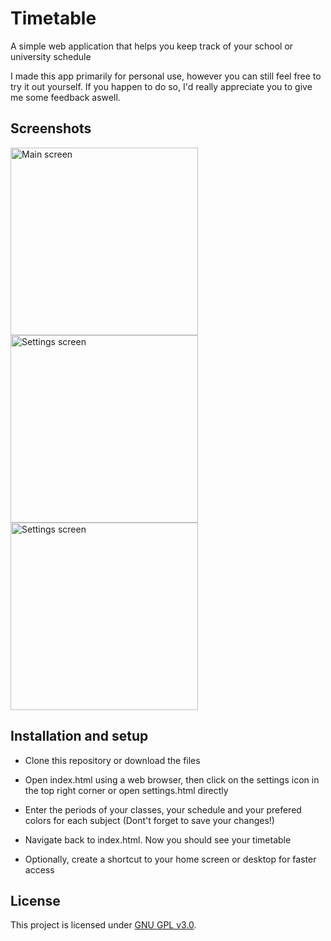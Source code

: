 # Timetable
A simple web application that helps you keep track of your school or university schedule

I made this app primarily for personal use, however you can still feel free to try it out yourself. If you happen to do so, I'd really appreciate you to give me some feedback aswell.



## Screenshots
<img src="https://user-images.githubusercontent.com/53840228/67162595-a232de80-f365-11e9-9730-5c5fa3b532ec.png" alt="Main screen" width="300"/> <img src="https://user-images.githubusercontent.com/53840228/67162597-a232de80-f365-11e9-9e7f-a399ca9c0022.png" alt="Settings screen" width="300"/> <img src="https://user-images.githubusercontent.com/53840228/67162596-a232de80-f365-11e9-8631-4cec3ee22bc2.png" alt="Settings screen" width="300"/>



## Installation and setup
- Clone this repository or download the files

- Open index.html using a web browser, then click on the settings icon in the top right corner or open settings.html directly

- Enter the periods of your classes, your schedule and your prefered colors for each subject (Dont't forget to save your changes!)

- Navigate back to index.html. Now you should see your timetable
 
- Optionally, create a shortcut to your home screen or desktop for faster access



## License
This project is licensed under [GNU GPL v3.0](LICENSE).
